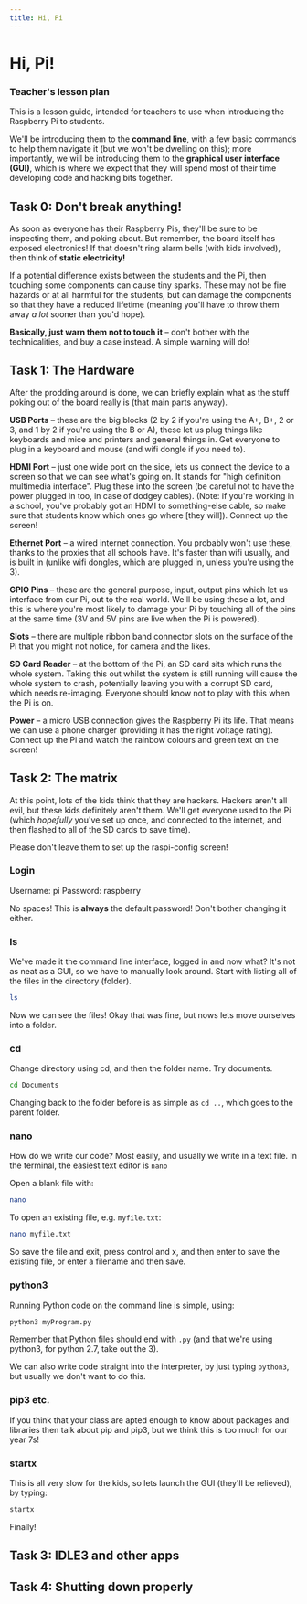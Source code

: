 ```yaml
---
title: Hi, Pi
---
```


# Hi, Pi!
### Teacher's lesson plan
This is a lesson guide, intended for teachers to use when introducing the Raspberry Pi to students.

We'll be introducing them to the **command line**, with a few basic commands to help them navigate it (but we won't be dwelling on this); more importantly, we will be introducing them to the **graphical user interface (GUI)**, which is where we expect that they will spend most of their time developing code and hacking bits together. 

## Task 0: Don't break anything!
As soon as everyone has their Raspberry Pis, they'll be sure to be inspecting them, and poking about. But remember, the board itself has exposed electronics! If that doesn't ring alarm bells (with kids involved), then think of **static electricity!** 

If a potential difference exists between the students and the Pi, then touching some components can cause tiny sparks. These may not be fire hazards or at all harmful for the students, but can damage the components so that they have a reduced lifetime (meaning you'll have to throw them away *a lot* sooner than you'd hope). 

**Basically, just warn them not to touch it** – don't bother with the technicalities, and buy a case instead. A simple warning will do!

## Task 1: The Hardware
After the prodding around is done, we can briefly explain what as the stuff poking out of the board really is (that main parts anyway). 

**USB Ports** – these are the big blocks (2 by 2 if you're using the A+, B+, 2 or 3, and 1 by 2 if you're using the B or A), these let us plug things like keyboards and mice and printers and general things in. Get everyone to plug in a keyboard and mouse (and wifi dongle if you need to). 

**HDMI Port** – just one wide port on the side, lets us connect the device to a screen so that we can see what's going on. It stands for "high definition multimedia interface". Plug these into the screen (be careful not to have the power plugged in too, in case of dodgey cables). (Note: if you're working in a school, you've probably got an HDMI to something-else cable, so make sure that students know which ones go where [they will]). Connect up the screen!

**Ethernet Port** – a wired internet connection. You probably won't use these, thanks to the proxies that all schools have. It's faster than wifi usually, and is built in (unlike wifi dongles, which are plugged in, unless you're using the 3). 

**GPIO Pins** – these are the general purpose, input, output pins which let us interface from our Pi, out to the real world. We'll be using these a lot, and this is where you're most likely to damage your Pi by touching all of the pins at the same time (3V and 5V pins are live when the Pi is powered). 

**Slots** – there are multiple ribbon band connector slots on the surface of the Pi that you might not notice, for camera and the likes. 

**SD Card Reader** – at the bottom of the Pi, an SD card sits which runs the whole system. Taking this out whilst the system is still running will cause the whole system to crash, potentially leaving you with a corrupt SD card, which needs re-imaging. Everyone should know not to play with this when the Pi is on. 

**Power** – a micro USB connection gives the Raspberry Pi its life. That means we can use a phone charger (providing it has the right voltage rating). Connect up the Pi and watch the rainbow colours and green text on the screen!

## Task 2: The matrix
At this point, lots of the kids think that they are hackers. Hackers aren't all evil, but these kids definitely aren't them. We'll get everyone used to the Pi (which *hopefully* you've set up once, and connected to the internet, and then flashed to all of the SD cards to save time). 

Please don't leave them to set up the raspi-config screen!

### Login
Username: pi
Password: raspberry

No spaces! This is **always** the default password! Don't bother changing it either.

### ls
We've made it the command line interface, logged in and now what? It's not as neat as a GUI, so we have to manually look around. Start with listing all of the files in the directory (folder). 

```bash
ls
```

Now we can see the files! Okay that was fine, but nows lets move ourselves into a folder. 

### cd 
Change directory using cd, and then the folder name. Try documents.

```bash
cd Documents
```

Changing back to the folder before is as simple as `cd ..`, which goes to the parent folder.

### nano 
How do we write our code? Most easily, and usually we write in a text file. In the terminal, the easiest text editor is `nano`

Open a blank file with:

```bash
nano
```

To open an existing file, e.g. `myfile.txt`:

```bash
nano myfile.txt
```

So save the file and exit, press control and x, and then enter to save the existing file, or enter a filename and then save. 

### python3 
Running Python code on the command line is simple, using:

```bash
python3 myProgram.py
```

Remember that Python files should end with `.py` (and that we're using python3, for python 2.7, take out the 3). 

We can also write code straight into the interpreter, by just typing `python3`, but usually we don't want to do this. 

### pip3 etc.
If you think that your class are apted enough to know about packages and libraries then talk about pip and pip3, but we think this is too much for our year 7s!

### startx
This is all very slow for the kids, so lets launch the GUI (they'll be relieved), by typing:

```bash
startx
```

Finally!

## Task 3: IDLE3 and other apps

## Task 4: Shutting down properly


